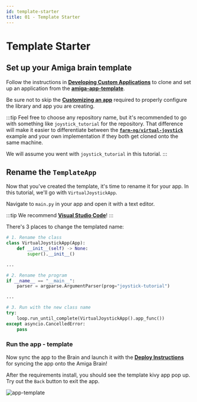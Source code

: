 ```yaml
---
id: template-starter
title: 01 - Template Starter
---
```

# Template Starter

## Set up your Amiga brain template

Follow the instructions in [**Developing Custom Applications**](/docs/brain/custom-applications.mdx)
to clone and set up an application from the [**amiga-app-template**](https://github.com/farm-ng/amiga-app-template).

Be sure not to skip the [**Customizing an app**](/docs/brain/brain-apps#customizing-an-app) required to properly configure
the library and app you are creating.

:::tip
Feel free to choose any repository name, but it's recommended to go with something like `joystick_tutorial` for the repository.
That difference will make it easier to differentiate between the [**`farm-ng/virtual-joystick`**](https://github.com/farm-ng/virtual-joystick)
example and your own implementation if they both get cloned onto the same machine.

We will assume you went with `joystick_tutorial` in this tutorial.
:::

## Rename the `TemplateApp`

Now that you've created the template, it's time to rename it for your app.
In this tutorial, we'll go with `VirtualJoystickApp`.

Navigate to `main.py` in your app and open it with a text editor.

:::tip
We recommend [**Visual Studio Code**](https://code.visualstudio.com/)!
:::

There's 3 places to change the templated name:

```Python
# 1. Rename the class
class VirtualJoystickApp(App):
    def __init__(self) -> None:
        super().__init__()

...

# 2. Rename the program
if __name__ == "__main__":
    parser = argparse.ArgumentParser(prog="joystick-tutorial")

...

# 3. Run with the new class name
try:
    loop.run_until_complete(VirtualJoystickApp().app_func())
except asyncio.CancelledError:
    pass
```

### Run the app - template

Now sync the app to the Brain and launch it with the
[**Deploy Instructions**](/docs/brain/brain-apps#develop-and-test-in-the-robot)
for syncing the app onto the Amiga Brain!

After the requirements install, you should see the template kivy app pop up.
Try out the `Back` button to exit the app.

![app-template](https://user-images.githubusercontent.com/53625197/217021857-aede9e9b-0f85-4b15-971f-c45944a3813c.png)
